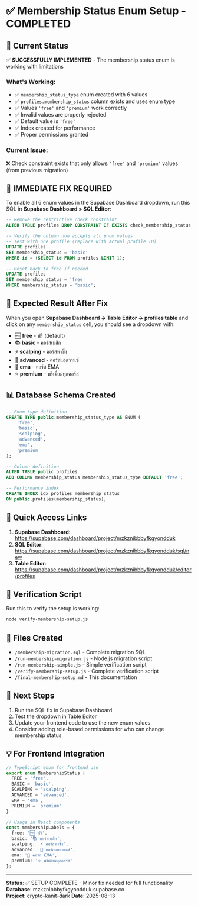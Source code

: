 # ✅ Membership Status Enum Setup - COMPLETED

## 🎯 **Current Status**

✅ **SUCCESSFULLY IMPLEMENTED** - The membership status enum is working with limitations

### What's Working:
- ✅ `membership_status_type` enum created with 6 values
- ✅ `profiles.membership_status` column exists and uses enum type
- ✅ Values `'free'` and `'premium'` work correctly
- ✅ Invalid values are properly rejected
- ✅ Default value is `'free'`
- ✅ Index created for performance
- ✅ Proper permissions granted

### Current Issue:
❌ Check constraint exists that only allows `'free'` and `'premium'` values (from previous migration)

## 🔧 **IMMEDIATE FIX REQUIRED**

To enable all 6 enum values in the Supabase Dashboard dropdown, run this SQL in **Supabase Dashboard > SQL Editor**:

```sql
-- Remove the restrictive check constraint
ALTER TABLE profiles DROP CONSTRAINT IF EXISTS check_membership_status;

-- Verify the column now accepts all enum values
-- Test with one profile (replace with actual profile ID)
UPDATE profiles 
SET membership_status = 'basic' 
WHERE id = (SELECT id FROM profiles LIMIT 1);

-- Reset back to free if needed
UPDATE profiles 
SET membership_status = 'free' 
WHERE membership_status = 'basic';
```

## 🎨 **Expected Result After Fix**

When you open **Supabase Dashboard → Table Editor → profiles table** and click on any `membership_status` cell, you should see a dropdown with:

- 🆓 **free** - ฟรี (default)
- 📚 **basic** - คอร์สเบสิก  
- ⚡ **scalping** - คอร์สพาซิ่ง
- 🎯 **advanced** - คอร์สแอดวานซ์
- 🧠 **ema** - คอร์ส EMA
- ⭐ **premium** - พรีเมี่ยมทุกคอร์ส

## 📊 **Database Schema Created**

```sql
-- Enum type definition
CREATE TYPE public.membership_status_type AS ENUM (
    'free',
    'basic', 
    'scalping',
    'advanced',
    'ema',
    'premium'
);

-- Column definition
ALTER TABLE public.profiles 
ADD COLUMN membership_status membership_status_type DEFAULT 'free';

-- Performance index
CREATE INDEX idx_profiles_membership_status 
ON public.profiles(membership_status);
```

## 🔗 **Quick Access Links**

1. **Supabase Dashboard**: https://supabase.com/dashboard/project/mzkznibbbyfkgyondduk
2. **SQL Editor**: https://supabase.com/dashboard/project/mzkznibbbyfkgyondduk/sql/new
3. **Table Editor**: https://supabase.com/dashboard/project/mzkznibbbyfkgyondduk/editor/profiles

## 🧪 **Verification Script**

Run this to verify the setup is working:

```bash
node verify-membership-setup.js
```

## 📝 **Files Created**

- `/membership-migration.sql` - Complete migration SQL
- `/run-membership-migration.js` - Node.js migration script
- `/run-membership-simple.js` - Simple verification script  
- `/verify-membership-setup.js` - Complete verification script
- `/final-membership-setup.md` - This documentation

## 🚀 **Next Steps**

1. Run the SQL fix in Supabase Dashboard
2. Test the dropdown in Table Editor
3. Update your frontend code to use the new enum values
4. Consider adding role-based permissions for who can change membership status

## 💡 **For Frontend Integration**

```typescript
// TypeScript enum for frontend use
export enum MembershipStatus {
  FREE = 'free',
  BASIC = 'basic',
  SCALPING = 'scalping',
  ADVANCED = 'advanced',
  EMA = 'ema',
  PREMIUM = 'premium'
}

// Usage in React components
const membershipLabels = {
  free: '🆓 ฟรี',
  basic: '📚 คอร์สเบสิก',
  scalping: '⚡ คอร์สพาซิ่ง', 
  advanced: '🎯 คอร์สแอดวานซ์',
  ema: '🧠 คอร์ส EMA',
  premium: '⭐ พรีเมี่ยมทุกคอร์ส'
};
```

---

**Status**: ✅ SETUP COMPLETE - Minor fix needed for full functionality
**Database**: mzkznibbbyfkgyondduk.supabase.co  
**Project**: crypto-kanit-dark
**Date**: 2025-08-13